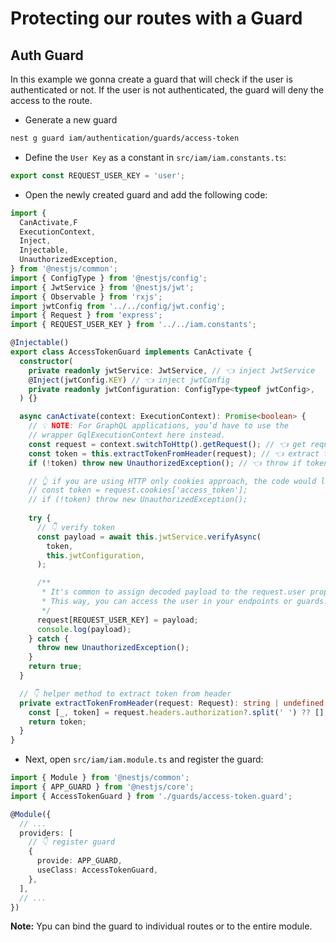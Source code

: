 # Protecting our routes with a Guard

## Auth Guard

In this example we gonna create a guard that will check if the user is authenticated or not. If the user is not authenticated, the guard will deny the access to the route.

- Generate a new guard

```bash
nest g guard iam/authentication/guards/access-token
```

- Define the `User Key` as a constant in `src/iam/iam.constants.ts`:

```ts
export const REQUEST_USER_KEY = 'user';
```

- Open the newly created guard and add the following code:

```ts
import {
  CanActivate,F
  ExecutionContext,
  Inject,
  Injectable,
  UnauthorizedException,
} from '@nestjs/common';
import { ConfigType } from '@nestjs/config';
import { JwtService } from '@nestjs/jwt';
import { Observable } from 'rxjs';
import jwtConfig from '../../config/jwt.config';
import { Request } from 'express';
import { REQUEST_USER_KEY } from '../../iam.constants';

@Injectable()
export class AccessTokenGuard implements CanActivate {
  constructor(
    private readonly jwtService: JwtService, // 👈 inject JwtService
    @Inject(jwtConfig.KEY) // 👈 inject jwtConfig
    private readonly jwtConfiguration: ConfigType<typeof jwtConfig>,
  ) {}

  async canActivate(context: ExecutionContext): Promise<boolean> {
    // 💡 NOTE: For GraphQL applications, you’d have to use the 
    // wrapper GqlExecutionContext here instead.
    const request = context.switchToHttp().getRequest(); // 👈 get request
    const token = this.extractTokenFromHeader(request); // 👈 extract token from header
    if (!token) throw new UnauthorizedException(); // 👈 throw if token is not present

    // 👆 if you are using HTTP only cookies approach, the code would look like this:
    // const token = request.cookies['access_token'];
    // if (!token) throw new UnauthorizedException();
    
    try {
      // 👇 verify token
      const payload = await this.jwtService.verifyAsync(
        token,
        this.jwtConfiguration,
      );

      /**
       * It's common to assign decoded payload to the request.user property.
       * This way, you can access the user in your endpoints or guards.
       */
      request[REQUEST_USER_KEY] = payload;
      console.log(payload);
    } catch {
      throw new UnauthorizedException();
    }
    return true;
  }

  // 👇 helper method to extract token from header
  private extractTokenFromHeader(request: Request): string | undefined {
    const [_, token] = request.headers.authorization?.split(' ') ?? [];
    return token;
  }
}
```

- Next, open `src/iam/iam.module.ts` and register the guard:

```ts
import { Module } from '@nestjs/common';
import { APP_GUARD } from '@nestjs/core';
import { AccessTokenGuard } from './guards/access-token.guard';

@Module({
  // ...
  providers: [
    // 👇 register guard
    {
      provide: APP_GUARD,
      useClass: AccessTokenGuard,
    },
  ],
  // ...
})
```

**Note:** Ypu can bind the guard to individual routes or to the entire module.
